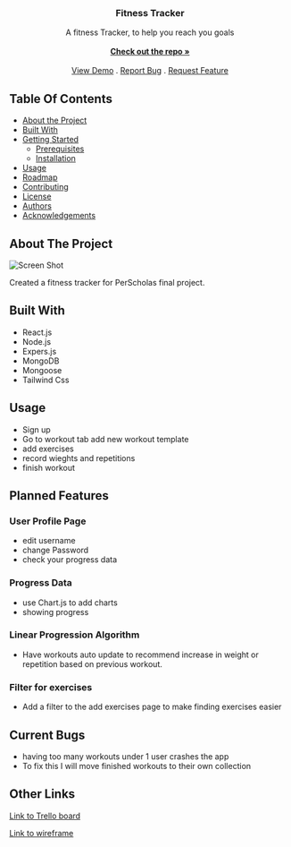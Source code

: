 <br/>
<p align="center">

  <h3 align="center">Fitness Tracker</h3>

  <p align="center">
    A fitness Tracker, to help you reach you goals
    <br/>
    <br/>
    <a href="https://github.com/Question30/fitness-app"><strong>Check out the repo »</strong></a>
    <br/>
    <br/>
    <a href="https://fitness-tracker-87za.onrender.com/">View Demo</a>
    .
    <a href="https://github.com/Question30/fitness-app/issues">Report Bug</a>
    .
    <a href="https://github.com/Question30/fitness-app/issues">Request Feature</a>
  </p>
</p>


## Table Of Contents

* [About the Project](#about-the-project)
* [Built With](#built-with)
* [Getting Started](#getting-started)
  * [Prerequisites](#prerequisites)
  * [Installation](#installation)
* [Usage](#usage)
* [Roadmap](#roadmap)
* [Contributing](#contributing)
* [License](#license)
* [Authors](#authors)
* [Acknowledgements](#acknowledgements)

## About The Project

![Screen Shot](https://i.imgur.com/aOpu7z5.png)


Created a fitness tracker for PerScholas final project.


## Built With

- React.js
- Node.js
- Expers.js
- MongoDB
- Mongoose
- Tailwind Css

## Usage

- Sign up
- Go to workout tab add new workout template
- add exercises
- record wieghts and repetitions
- finish workout

## Planned Features

### User Profile Page
- edit username
- change Password
- check your progress data

### Progress Data
- use Chart.js to add charts
- showing progress 

### Linear Progression Algorithm
- Have workouts auto update to recommend increase in weight or repetition based on previous workout.

### Filter for exercises
- Add a filter to the add exercises page to make finding exercises easier

## Current Bugs
- having too many workouts under 1 user crashes the app
- To fix this I will move finished workouts to their own collection

## Other Links
[Link to Trello board](https://trello.com/b/wKDkEXw8/fitnesstracker-project)

[Link to wireframe](https://app.diagrams.net/#G1a19ZusG-kH5fPsVleJm-n3XEjDyW5U-f)
